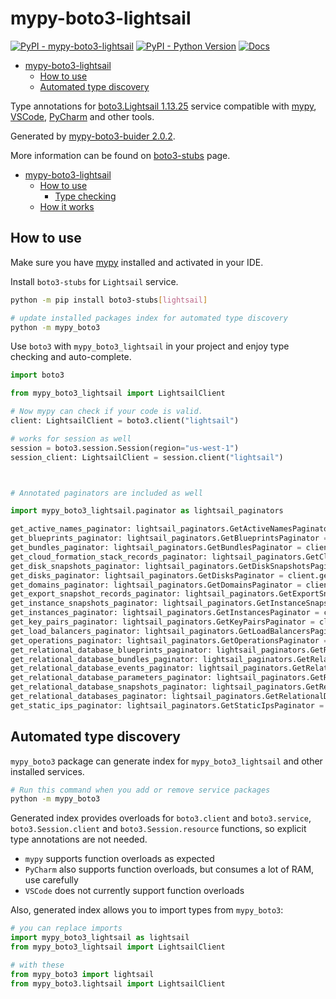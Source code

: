 # mypy-boto3-lightsail

[![PyPI - mypy-boto3-lightsail](https://img.shields.io/pypi/v/mypy-boto3-lightsail.svg?color=blue)](https://pypi.org/project/mypy-boto3-lightsail)
[![PyPI - Python Version](https://img.shields.io/pypi/pyversions/mypy-boto3-lightsail.svg?color=blue)](https://pypi.org/project/mypy-boto3-lightsail)
[![Docs](https://img.shields.io/readthedocs/mypy-boto3-builder.svg?color=blue)](https://mypy-boto3-builder.readthedocs.io/)

- [mypy-boto3-lightsail](#mypy-boto3-lightsail)
  - [How to use](#how-to-use)
  - [Automated type discovery](#automated-type-discovery)


Type annotations for
[boto3.Lightsail 1.13.25](https://boto3.amazonaws.com/v1/documentation/api/1.13.25/reference/services/lightsail.html#Lightsail) service
compatible with [mypy](https://github.com/python/mypy), [VSCode](https://code.visualstudio.com/),
[PyCharm](https://www.jetbrains.com/pycharm/) and other tools.

Generated by [mypy-boto3-buider 2.0.2](https://github.com/vemel/mypy_boto3_builder).

More information can be found on [boto3-stubs](https://pypi.org/project/boto3-stubs/) page.

- [mypy-boto3-lightsail](#mypy-boto3-lightsail)
  - [How to use](#how-to-use)
    - [Type checking](#type-checking)
  - [How it works](#how-it-works)

## How to use

Make sure you have [mypy](https://github.com/python/mypy) installed and activated in your IDE.

Install `boto3-stubs` for `Lightsail` service.

```bash
python -m pip install boto3-stubs[lightsail]

# update installed packages index for automated type discovery
python -m mypy_boto3
```

Use `boto3` with `mypy_boto3_lightsail` in your project and enjoy type checking and auto-complete.

```python
import boto3

from mypy_boto3_lightsail import LightsailClient

# Now mypy can check if your code is valid.
client: LightsailClient = boto3.client("lightsail")

# works for session as well
session = boto3.session.Session(region="us-west-1")
session_client: LightsailClient = session.client("lightsail")



# Annotated paginators are included as well

import mypy_boto3_lightsail.paginator as lightsail_paginators

get_active_names_paginator: lightsail_paginators.GetActiveNamesPaginator = client.get_paginator("get_active_names")
get_blueprints_paginator: lightsail_paginators.GetBlueprintsPaginator = client.get_paginator("get_blueprints")
get_bundles_paginator: lightsail_paginators.GetBundlesPaginator = client.get_paginator("get_bundles")
get_cloud_formation_stack_records_paginator: lightsail_paginators.GetCloudFormationStackRecordsPaginator = client.get_paginator("get_cloud_formation_stack_records")
get_disk_snapshots_paginator: lightsail_paginators.GetDiskSnapshotsPaginator = client.get_paginator("get_disk_snapshots")
get_disks_paginator: lightsail_paginators.GetDisksPaginator = client.get_paginator("get_disks")
get_domains_paginator: lightsail_paginators.GetDomainsPaginator = client.get_paginator("get_domains")
get_export_snapshot_records_paginator: lightsail_paginators.GetExportSnapshotRecordsPaginator = client.get_paginator("get_export_snapshot_records")
get_instance_snapshots_paginator: lightsail_paginators.GetInstanceSnapshotsPaginator = client.get_paginator("get_instance_snapshots")
get_instances_paginator: lightsail_paginators.GetInstancesPaginator = client.get_paginator("get_instances")
get_key_pairs_paginator: lightsail_paginators.GetKeyPairsPaginator = client.get_paginator("get_key_pairs")
get_load_balancers_paginator: lightsail_paginators.GetLoadBalancersPaginator = client.get_paginator("get_load_balancers")
get_operations_paginator: lightsail_paginators.GetOperationsPaginator = client.get_paginator("get_operations")
get_relational_database_blueprints_paginator: lightsail_paginators.GetRelationalDatabaseBlueprintsPaginator = client.get_paginator("get_relational_database_blueprints")
get_relational_database_bundles_paginator: lightsail_paginators.GetRelationalDatabaseBundlesPaginator = client.get_paginator("get_relational_database_bundles")
get_relational_database_events_paginator: lightsail_paginators.GetRelationalDatabaseEventsPaginator = client.get_paginator("get_relational_database_events")
get_relational_database_parameters_paginator: lightsail_paginators.GetRelationalDatabaseParametersPaginator = client.get_paginator("get_relational_database_parameters")
get_relational_database_snapshots_paginator: lightsail_paginators.GetRelationalDatabaseSnapshotsPaginator = client.get_paginator("get_relational_database_snapshots")
get_relational_databases_paginator: lightsail_paginators.GetRelationalDatabasesPaginator = client.get_paginator("get_relational_databases")
get_static_ips_paginator: lightsail_paginators.GetStaticIpsPaginator = client.get_paginator("get_static_ips")
```

## Automated type discovery

`mypy_boto3` package can generate index for `mypy_boto3_lightsail` and other installed services.

```bash
# Run this command when you add or remove service packages
python -m mypy_boto3
```

Generated index provides overloads for `boto3.client` and `boto3.service`,
`boto3.Session.client` and `boto3.Session.resource` functions,
so explicit type annotations are not needed.

- `mypy` supports function overloads as expected
- `PyCharm` also supports function overloads, but consumes a lot of RAM, use carefully
- `VSCode` does not currently support function overloads

Also, generated index allows you to import types from `mypy_boto3`:

```python
# you can replace imports
import mypy_boto3_lightsail as lightsail
from mypy_boto3_lightsail import LightsailClient

# with these
from mypy_boto3 import lightsail
from mypy_boto3.lightsail import LightsailClient
```